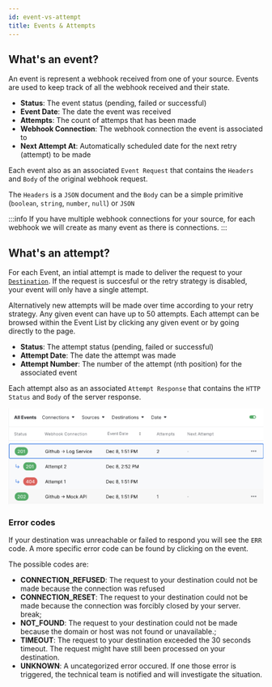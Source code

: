 ```yaml
---
id: event-vs-attempt
title: Events & Attempts
---
```


## What's an event?

An event is represent a webhook received from one of your source. Events are used to keep track of all the webhook received and their state.

- **Status**: The event status (pending, failed or successful)
- **Event Date**: The date the event was received
- **Attempts**: The count of attemps that has been made
- **Webhook Connection**: The webhook connection the event is associated to
- **Next Attempt At**: Automatically scheduled date for the next retry (attempt) to be made

Each event also as an associated `Event Request` that contains the `Headers` and `Body` of the original webhook request.

The `Headers` is a `JSON` document and the `Body` can be a simple primitive (`boolean`, `string`, `number`, `null`) or `JSON`

:::info
If you have multiple webhook connections for your source, for each webhook we will create as many event as there is connections.
:::

## What's an attempt?

For each Event, an intial attempt is made to deliver the request to your [`Destination`](destinations). If the request is succesful or the retry strategy is disabled, your event will only have a single attempt.

Alternatively new attempts will be made over time according to your retry strategy. Any given event can have up to 50 attempts. Each attempt can be browsed within the Event List by clicking any given event or by going directly to the page.

- **Status**: The attempt status (pending, failed or successful)
- **Attempt Date**: The date the attempt was made
- **Attempt Number**: The number of the attempt (nth position) for the associated event

Each attempt also as an associated `Attempt Response` that contains the `HTTP Status` and `Body` of the server response.

![Attempts example](../static/img/events/attempts-example.png)


### Error codes

If your destination was unreachable or failed to respond you will see the `ERR` code. A more specific error code can be found by clicking on the event.

The possible codes are:

- **CONNECTION_REFUSED**: The request to your destination could not be made because the connection was refused
- **CONNECTION_RESET**: The request to your destination could not be made because the connection was forcibly closed by your server.
  break;
- **NOT_FOUND**: The request to your destination could not be made because the domain or host was not found or unavailable.;
- **TIMEOUT**: The request to your destination exceeded the 30 seconds timeout. The request might have still been processed on your destination.
- **UNKNOWN**: A uncategorized error occured. If one those error is triggered, the technical team is notified and will investigate the situation.
